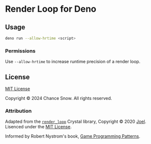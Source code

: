 # Render Loop for Deno

## Usage

```sh
deno run --allow-hrtime <script>
```

### Permissions

Use `--allow-hrtime` to increase runtime precision of a render loop.

## License

[MIT License](https://opensource.org/licenses/MIT)

Copyright &copy; 2024 Chance Snow. All rights reserved.

### Attribution

Adapted from the [`render_loop`](https://www.shardbox.org/shards/render_loop) Crystal library, Copyright &copy; 2020 [Joel](https://github.com/da1nerd).
Lisenced under the [MIT License](https://github.com/da1nerd/render_loop/blob/master/LICENSE).

Informed by Robert Nystrom's book, [Game Programming Patterns](http://gameprogrammingpatterns.com).
